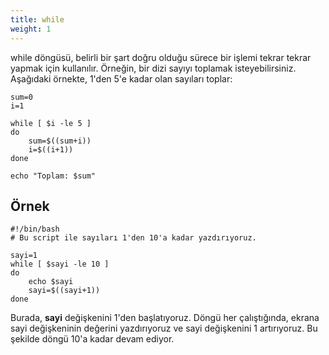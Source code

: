 ```yaml
---
title: while
weight: 1
---
```


while döngüsü, belirli bir şart doğru olduğu sürece bir işlemi tekrar tekrar yapmak için kullanılır. Örneğin, bir dizi sayıyı toplamak isteyebilirsiniz. Aşağıdaki örnekte, 1'den 5'e kadar olan sayıları toplar:

```tpl
sum=0
i=1

while [ $i -le 5 ]
do
    sum=$((sum+i))
    i=$((i+1))
done

echo "Toplam: $sum"
```


## Örnek

```tpl
#!/bin/bash
# Bu script ile sayıları 1'den 10'a kadar yazdırıyoruz.

sayi=1
while [ $sayi -le 10 ]
do
    echo $sayi
    sayi=$((sayi+1))
done
```


Burada, **sayi** değişkenini 1'den başlatıyoruz. Döngü her çalıştığında, ekrana sayi değişkeninin değerini yazdırıyoruz ve sayi değişkenini 1 artırıyoruz. Bu şekilde döngü 10'a kadar devam ediyor.

